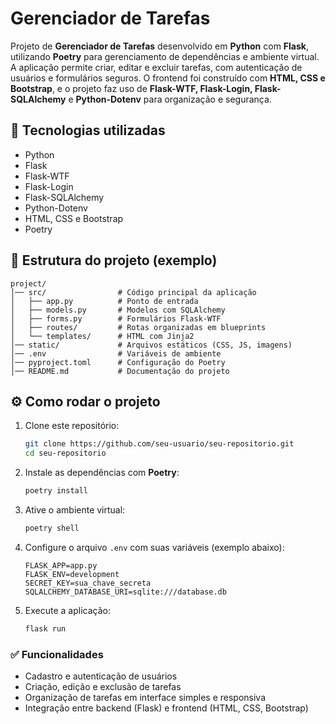 # Gerenciador de Tarefas  

Projeto de **Gerenciador de Tarefas** desenvolvido em **Python** com **Flask**, utilizando **Poetry** para gerenciamento de dependências e ambiente virtual. A aplicação permite criar, editar e excluir tarefas, com autenticação de usuários e formulários seguros. O frontend foi construído com **HTML, CSS e Bootstrap**, e o projeto faz uso de **Flask-WTF, Flask-Login, Flask-SQLAlchemy** e **Python-Dotenv** para organização e segurança.  

## 🚀 Tecnologias utilizadas  
- Python  
- Flask  
- Flask-WTF  
- Flask-Login  
- Flask-SQLAlchemy  
- Python-Dotenv  
- HTML, CSS e Bootstrap  
- Poetry  

## 📂 Estrutura do projeto (exemplo)  
```
project/
│── src/                # Código principal da aplicação
│   ├── app.py          # Ponto de entrada
│   ├── models.py       # Modelos com SQLAlchemy
│   ├── forms.py        # Formulários Flask-WTF
│   ├── routes/         # Rotas organizadas em blueprints
│   └── templates/      # HTML com Jinja2
│── static/             # Arquivos estáticos (CSS, JS, imagens)
│── .env                # Variáveis de ambiente
│── pyproject.toml      # Configuração do Poetry
│── README.md           # Documentação do projeto
```

## ⚙️ Como rodar o projeto  
1. Clone este repositório:  
   ```bash
   git clone https://github.com/seu-usuario/seu-repositorio.git
   cd seu-repositorio
   ```
2. Instale as dependências com **Poetry**:  
   ```bash
   poetry install
   ```
3. Ative o ambiente virtual:  
   ```bash
   poetry shell
   ```
4. Configure o arquivo `.env` com suas variáveis (exemplo abaixo):  
   ```
   FLASK_APP=app.py
   FLASK_ENV=development
   SECRET_KEY=sua_chave_secreta
   SQLALCHEMY_DATABASE_URI=sqlite:///database.db
   ```
5. Execute a aplicação:  
   ```bash
   flask run
   ```

### ✅ Funcionalidades  
- Cadastro e autenticação de usuários  
- Criação, edição e exclusão de tarefas  
- Organização de tarefas em interface simples e responsiva  
- Integração entre backend (Flask) e frontend (HTML, CSS, Bootstrap)  
